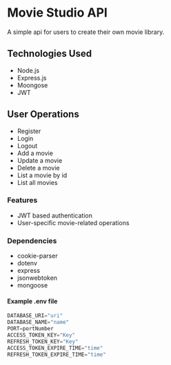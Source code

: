 # Movie Studio API
A simple api for users to create their own movie library.
## Technologies Used
- Node.js
- Express.js
- Moongose
- JWT
## User Operations
- Register
- Login
- Logout
- Add a movie
- Update a movie
- Delete a movie
- List a movie by id
- List all movies
### Features
- JWT based authentication
- User-specific movie-related operations
### Dependencies
- cookie-parser
- dotenv
- express
- jsonwebtoken
- mongoose
#### Example .env file
```javascript
DATABASE_URI="uri"
DATABASE_NAME="name"
PORT=portNumber
ACCESS_TOKEN_KEY="Key"
REFRESH_TOKEN_KEY="Key"
ACCESS_TOKEN_EXPIRE_TIME="time"
REFRESH_TOKEN_EXPIRE_TIME="time"
```
    
    
    
    
